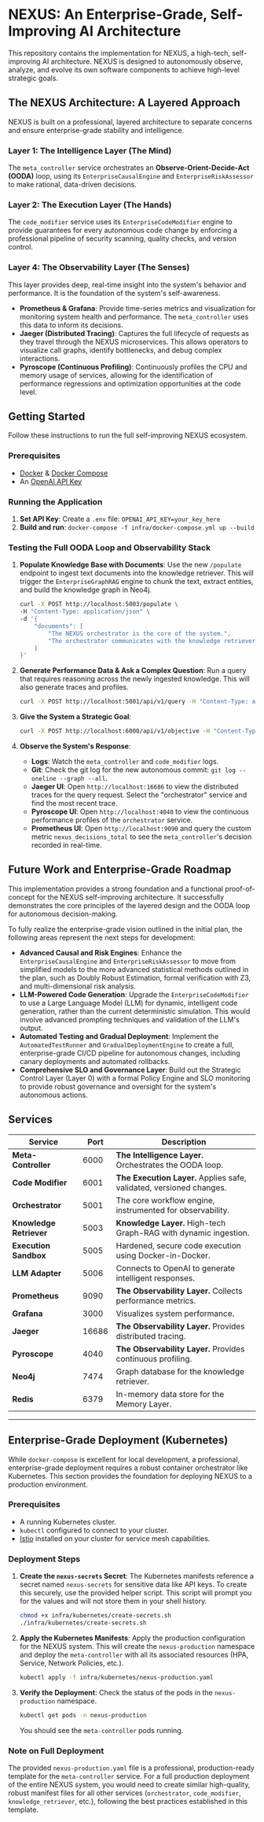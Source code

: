 # NEXUS: An Enterprise-Grade, Self-Improving AI Architecture

This repository contains the implementation for NEXUS, a high-tech, self-improving AI architecture. NEXUS is designed to autonomously observe, analyze, and evolve its own software components to achieve high-level strategic goals.

## The NEXUS Architecture: A Layered Approach

NEXUS is built on a professional, layered architecture to separate concerns and ensure enterprise-grade stability and intelligence.

### Layer 1: The Intelligence Layer (The Mind)
The `meta_controller` service orchestrates an **Observe-Orient-Decide-Act (OODA)** loop, using its `EnterpriseCausalEngine` and `EnterpriseRiskAssessor` to make rational, data-driven decisions.

### Layer 2: The Execution Layer (The Hands)
The `code_modifier` service uses its `EnterpriseCodeModifier` engine to provide guarantees for every autonomous code change by enforcing a professional pipeline of security scanning, quality checks, and version control.

### Layer 4: The Observability Layer (The Senses)
This layer provides deep, real-time insight into the system's behavior and performance. It is the foundation of the system's self-awareness.
-   **Prometheus & Grafana**: Provide time-series metrics and visualization for monitoring system health and performance. The `meta_controller` uses this data to inform its decisions.
-   **Jaeger (Distributed Tracing)**: Captures the full lifecycle of requests as they travel through the NEXUS microservices. This allows operators to visualize call graphs, identify bottlenecks, and debug complex interactions.
-   **Pyroscope (Continuous Profiling)**: Continuously profiles the CPU and memory usage of services, allowing for the identification of performance regressions and optimization opportunities at the code level.

## Getting Started

Follow these instructions to run the full self-improving NEXUS ecosystem.

### Prerequisites
- [Docker](https://docs.docker.com/get-docker/) & [Docker Compose](https://docs.docker.com/compose/install/)
- An [OpenAI API Key](https://platform.openai.com/api-keys)

### Running the Application
1.  **Set API Key**: Create a `.env` file: `OPENAI_API_KEY=your_key_here`
2.  **Build and run**: `docker-compose -f infra/docker-compose.yml up --build`

### Testing the Full OODA Loop and Observability Stack

1.  **Populate Knowledge Base with Documents**:
    Use the new `/populate` endpoint to ingest text documents into the knowledge retriever. This will trigger the `EnterpriseGraphRAG` engine to chunk the text, extract entities, and build the knowledge graph in Neo4j.
    ```sh
    curl -X POST http://localhost:5003/populate \
    -H "Content-Type: application/json" \
    -d '{
        "documents": [
            "The NEXUS orchestrator is the core of the system.",
            "The orchestrator communicates with the knowledge retriever to get context."
        ]
    }'
    ```

2.  **Generate Performance Data & Ask a Complex Question**:
    Run a query that requires reasoning across the newly ingested knowledge. This will also generate traces and profiles.
    ```sh
    curl -X POST http://localhost:5001/api/v1/query -H "Content-Type: application/json" -d '{"user_id": "test", "session_id": "1", "query": "How is the orchestrator related to the knowledge retriever?"}'
    ```

3.  **Give the System a Strategic Goal**:
    ```sh
    curl -X POST http://localhost:6000/api/v1/objective -H "Content-Type: application/json" -d '{"goal": "reduce_latency", "target_metric": "latency", "intervention": "enable_caching", "affected_metrics": ["latency", "error_rate"]}'
    ```

3.  **Observe the System's Response**:
    -   **Logs**: Watch the `meta_controller` and `code_modifier` logs.
    -   **Git**: Check the git log for the new autonomous commit: `git log --oneline --graph --all`.
    -   **Jaeger UI**: Open `http://localhost:16686` to view the distributed traces for the query request. Select the "orchestrator" service and find the most recent trace.
    -   **Pyroscope UI**: Open `http://localhost:4040` to view the continuous performance profiles of the `orchestrator` service.
    -   **Prometheus UI**: Open `http://localhost:9090` and query the custom metric `nexus_decisions_total` to see the `meta_controller`'s decision recorded in real-time.

## Future Work and Enterprise-Grade Roadmap

This implementation provides a strong foundation and a functional proof-of-concept for the NEXUS self-improving architecture. It successfully demonstrates the core principles of the layered design and the OODA loop for autonomous decision-making.

To fully realize the enterprise-grade vision outlined in the initial plan, the following areas represent the next steps for development:

-   **Advanced Causal and Risk Engines**: Enhance the `EnterpriseCausalEngine` and `EnterpriseRiskAssessor` to move from simplified models to the more advanced statistical methods outlined in the plan, such as Doubly Robust Estimation, formal verification with Z3, and multi-dimensional risk analysis.
-   **LLM-Powered Code Generation**: Upgrade the `EnterpriseCodeModifier` to use a Large Language Model (LLM) for dynamic, intelligent code generation, rather than the current deterministic simulation. This would involve advanced prompting techniques and validation of the LLM's output.
-   **Automated Testing and Gradual Deployment**: Implement the `AutomatedTestRunner` and `GradualDeploymentEngine` to create a full, enterprise-grade CI/CD pipeline for autonomous changes, including canary deployments and automated rollbacks.
-   **Comprehensive SLO and Governance Layer**: Build out the Strategic Control Layer (Layer 0) with a formal Policy Engine and SLO monitoring to provide robust governance and oversight for the system's autonomous actions.

## Services

| Service                 | Port   | Description                                                         |
| ----------------------- | ------ | ------------------------------------------------------------------- |
| **Meta-Controller**     | 6000   | **The Intelligence Layer.** Orchestrates the OODA loop.             |
| **Code Modifier**       | 6001   | **The Execution Layer.** Applies safe, validated, versioned changes.|
| **Orchestrator**        | 5001   | The core workflow engine, instrumented for observability.           |
| **Knowledge Retriever** | 5003   | **Knowledge Layer.** High-tech Graph-RAG with dynamic ingestion.    |
| **Execution Sandbox**   | 5005   | Hardened, secure code execution using Docker-in-Docker.             |
| **LLM Adapter**         | 5006   | Connects to OpenAI to generate intelligent responses.               |
| **Prometheus**          | 9090   | **The Observability Layer.** Collects performance metrics.          |
| **Grafana**             | 3000   | Visualizes system performance.                                      |
| **Jaeger**              | 16686  | **The Observability Layer.** Provides distributed tracing.          |
| **Pyroscope**           | 4040   | **The Observability Layer.** Provides continuous profiling.         |
| **Neo4j**               | 7474   | Graph database for the knowledge retriever.                         |
| **Redis**               | 6379   | In-memory data store for the Memory Layer.                          |

---

## Enterprise-Grade Deployment (Kubernetes)

While `docker-compose` is excellent for local development, a professional, enterprise-grade deployment requires a robust container orchestrator like Kubernetes. This section provides the foundation for deploying NEXUS to a production environment.

### Prerequisites

*   A running Kubernetes cluster.
*   `kubectl` configured to connect to your cluster.
*   [Istio](https://istio.io/latest/docs/setup/getting-started/) installed on your cluster for service mesh capabilities.

### Deployment Steps

1.  **Create the `nexus-secrets` Secret**:
    The Kubernetes manifests reference a secret named `nexus-secrets` for sensitive data like API keys. To create this securely, use the provided helper script. This script will prompt you for the values and will not store them in your shell history.
    ```sh
    chmod +x infra/kubernetes/create-secrets.sh
    ./infra/kubernetes/create-secrets.sh
    ```

2.  **Apply the Kubernetes Manifests**:
    Apply the production configuration for the NEXUS system. This will create the `nexus-production` namespace and deploy the `meta-controller` with all its associated resources (HPA, Service, Network Policies, etc.).
    ```sh
    kubectl apply -f infra/kubernetes/nexus-production.yaml
    ```

3.  **Verify the Deployment**:
    Check the status of the pods in the `nexus-production` namespace.
    ```sh
    kubectl get pods -n nexus-production
    ```
    You should see the `meta-controller` pods running.

### Note on Full Deployment

The provided `nexus-production.yaml` file is a professional, production-ready template for the `meta-controller` service. For a full production deployment of the entire NEXUS system, you would need to create similar high-quality, robust manifest files for all other services (`orchestrator`, `code_modifier`, `knowledge_retriever`, etc.), following the best practices established in this template.